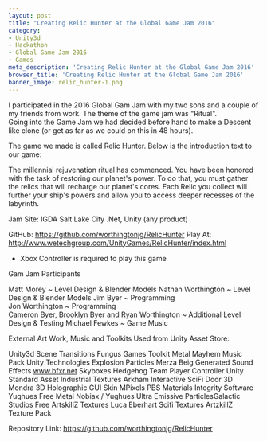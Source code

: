 ```yaml
---
layout: post
title: "Creating Relic Hunter at the Global Game Jam 2016"
category: 
- Unity3d
- Hackathon
- Global Game Jam 2016
- Games
meta_description: 'Creating Relic Hunter at the Global Game Jam 2016'
browser_title: 'Creating Relic Hunter at the Global Game Jam 2016'
banner_image: relic_hunter-1.png
---
```


I participated in the 2016 Global Gam Jam with my two sons and a couple of my friends from work.  The theme of the game jam was "Ritual".  
Going into the Game Jam we had decided before hand to make a Descent like clone (or get as far as we could on this in 48 hours).

The game we made is called Relic Hunter.  Below is the introduction text to our game:
 
The millennial rejuvenation ritual has commenced. You have been honored with the task of restoring our planet's power. To do that, you
must gather the relics that will recharge our planet's cores. Each Relic you collect will further your ship's powers and allow you to 
access deeper recesses of the labyrinth.

Jam Site: 
IGDA Salt Lake City
.Net, Unity (any product)

GitHub: https://github.com/worthingtonjg/RelicHunter
Play At: http://www.wetechgroup.com/UnityGames/RelicHunter/index.html

* Xbox Controller is required to play this game

Gam Jam Participants

Matt Morey ~ Level Design & Blender Models 
Nathan Worthington ~ Level Design & Blender Models 
Jim Byer ~ Programming   
Jon Worthington ~ Programming   
Cameron Byer, Brooklyn Byer and Ryan Worthington ~ Additional Level Design & Testing 
Michael Fewkes ~ Game Music 

External Art Work, Music and Toolkits Used from Unity Asset Store:

Unity3d
Scene Transitions Fungus Games Toolkit
Metal Mayhem Music Pack Unity Technologies
Explosion Particles Merza Beig
Generated Sound Effects www.bfxr.net
Skyboxes  Hedgehog Team
Player Controller Unity Standard Asset
Industrial Textures Arkham Interactive
SciFi Door  3D Mondra
3D Holographic GUI Skin MPixels
PBS Materials  Integrity Software
Yughues Free Metal Nobiax / Yughues
Ultra Emissive ParticlesGalactic Studios
Free ArtskillZ Textures Luca Eberhart
Scifi Textures  ArtzkillZ Texture Pack

Repository Link: 
https://github.com/worthingtonjg/RelicHunter
